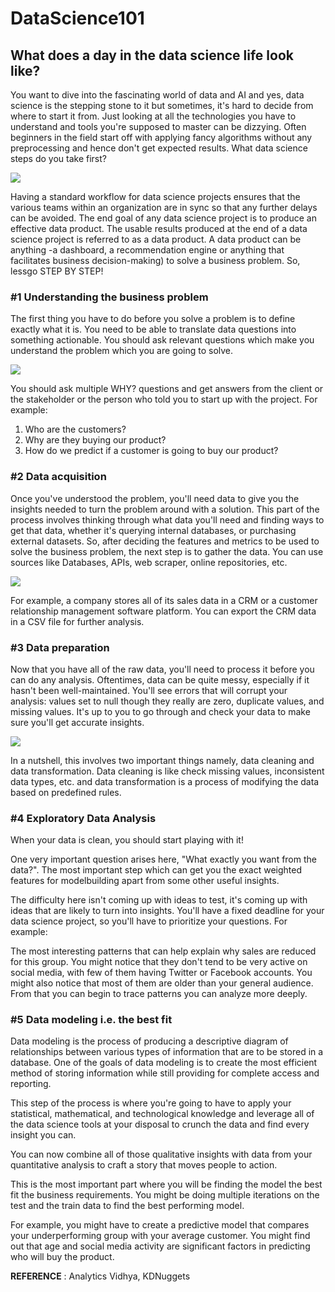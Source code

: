 # DataScience101

## **What does a day in the data science life look like?**

You want to dive into the fascinating world of data and AI and yes, data science is the stepping stone to it but sometimes, it&#39;s hard to decide from where to start it from. Just looking at all the technologies you have to understand and tools you&#39;re supposed to master can be dizzying. Often beginners in the field start off with applying fancy algorithms without any preprocessing and hence don&#39;t get expected results. What data science steps do you take first?

![](https://cdn-images-1.medium.com/max/600/1*vlf4Dz_m2Oi7lYJ7x_5kEg.jpeg)

Having a standard workflow for data science projects ensures that the various teams within an organization are in sync so that any further delays can be avoided. The end goal of any data science project is to produce an effective data product. The usable results produced at the end of a data science project is referred to as a data product. A data product can be anything -a dashboard, a recommendation engine or anything that facilitates business decision-making) to solve a business problem. So, lessgo STEP BY STEP!

### **#1 Understanding the business problem**

The first thing you have to do before you solve a problem is to define exactly what it is. You need to be able to translate data questions into something actionable. You should ask relevant questions which make you understand the problem which you are going to solve.

![](https://cdn-images-1.medium.com/max/600/1*k5Eqgga_TIoDCnD55GeHaQ.jpeg)

You should ask multiple WHY? questions and get answers from the client or the stakeholder or the person who told you to start up with the project. For example:

1. Who are the customers?
2. Why are they buying our product?
3. How do we predict if a customer is going to buy our product?

### **#2 Data acquisition**

Once you&#39;ve understood the problem, you&#39;ll need data to give you the insights needed to turn the problem around with a solution. This part of the process involves thinking through what data you&#39;ll need and finding ways to get that data, whether it&#39;s querying internal databases, or purchasing external datasets. So, after deciding the features and metrics to be used to solve the business problem, the next step is to gather the data. You can use sources like Databases, APIs, web scraper, online repositories, etc.

![](https://cdn-images-1.medium.com/max/600/1*3bZ7UhgYzt8BE38gp5y37g.jpeg)

For example, a company stores all of its sales data in a CRM or a customer relationship management software platform. You can export the CRM data in a CSV file for further analysis.

### **#3 Data preparation**

Now that you have all of the raw data, you&#39;ll need to process it before you can do any analysis. Oftentimes, data can be quite messy, especially if it hasn&#39;t been well-maintained. You&#39;ll see errors that will corrupt your analysis: values set to null though they really are zero, duplicate values, and missing values. It&#39;s up to you to go through and check your data to make sure you&#39;ll get accurate insights.

![](https://cdn-images-1.medium.com/max/600/1*82uKq_YzMvMrX28B-or1yQ.jpeg)

In a nutshell, this involves two important things namely, data cleaning and data transformation. Data cleaning is like check missing values, inconsistent data types, etc. and data transformation is a process of modifying the data based on predefined rules.

### **#4 Exploratory Data Analysis**

When your data is clean, you should start playing with it!

One very important question arises here, &quot;What exactly you want from the data?&quot;. The most important step which can get you the exact weighted features for modelbuilding apart from some other useful insights.

The difficulty here isn&#39;t coming up with ideas to test, it&#39;s coming up with ideas that are likely to turn into insights. You&#39;ll have a fixed deadline for your data science project, so you&#39;ll have to prioritize your questions. For example:

The most interesting patterns that can help explain why sales are reduced for this group. You might notice that they don&#39;t tend to be very active on social media, with few of them having Twitter or Facebook accounts. You might also notice that most of them are older than your general audience. From that you can begin to trace patterns you can analyze more deeply.

### **#5 Data modeling i.e. the best fit**

Data modeling is the process of producing a descriptive diagram of relationships between various types of information that are to be stored in a database. One of the goals of data modeling is to create the most efficient method of storing information while still providing for complete access and reporting.

This step of the process is where you&#39;re going to have to apply your statistical, mathematical, and technological knowledge and leverage all of the data science tools at your disposal to crunch the data and find every insight you can.

You can now combine all of those qualitative insights with data from your quantitative analysis to craft a story that moves people to action.

This is the most important part where you will be finding the model the best fit the business requirements. You might be doing multiple iterations on the test and the train data to find the best performing model.

For example, you might have to create a predictive model that compares your underperforming group with your average customer. You might find out that age and social media activity are significant factors in predicting who will buy the product.

**REFERENCE** : Analytics Vidhya, KDNuggets
